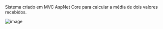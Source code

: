 Sistema criado em MVC AspNet Core para calcular a média de dois valores recebidos.

![image](https://github.com/user-attachments/assets/3b812b2a-5c31-4c3f-816f-98a8fa6108d5)
